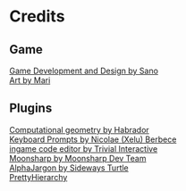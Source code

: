 # Credits
## Game
[Game Development and Design by Sano](https://github.com/Sanokei)
<br/>
[Art by Mari]()
<br/>
## Plugins
[Computational geometry by Habrador](https://github.com/Habrador/Computational-geometry)
<br/>
[Keyboard Prompts by Nicolae (Xelu) Berbece](https://thoseawesomeguys.com/prompts/)
<br/>
[ingame code editor by Trivial Interactive]()
<br/>
[Moonsharp by Moonsharp Dev Team](https://www.moonsharp.org/)
<br/>
[AlphaJargon by Sideways Turtle](https://www.sidewaysturtle.com)
<br/>
[PrettyHierarchy]()